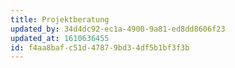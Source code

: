 ```yaml
---
title: Projektberatung
updated_by: 34d4dc92-ec1a-4900-9a81-ed8dd8606f23
updated_at: 1610636455
id: f4aa8baf-c51d-4787-9bd3-4df5b1bf3f3b
---
```

